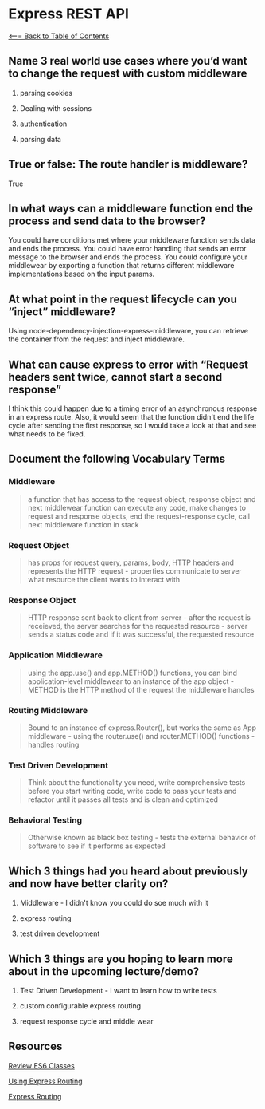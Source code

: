 # Express REST API

[<=== Back to Table of Contents](https://peterjstaker.github.io/reading-notes/)

## Name 3 real world use cases where you’d want to change the request with custom middleware

1. parsing cookies

1. Dealing with sessions

1. authentication

1. parsing data

## True or false: The route handler is middleware?

True

## In what ways can a middleware function end the process and send data to the browser?

You could have conditions met where your middleware function sends data and ends the process. You could have error handling that sends an error message to the browser and ends the process. You could configure your middlewear by exporting a function that returns different middleware implementations based on the input params.

## At what point in the request lifecycle can you “inject” middleware?

Using node-dependency-injection-express-middleware, you can retrieve the container from the request and inject middleware.

## What can cause express to error with “Request headers sent twice, cannot start a second response”

I think this could happen due to a timing error of an asynchronous response in an express route. Also, it would seem that the function didn't end the life cycle after sending the first response, so I would take a look at that and see what needs to be fixed.

## Document the following Vocabulary Terms

### Middleware

> a function that has access to the request object, response object and next middlewear function
> can execute any code, make changes to request and response objects, end the request-response cycle, call next middleware function in stack

### Request Object

> has props for request query, params, body, HTTP headers and represents the HTTP request - properties communicate to server what resource the client wants to interact with

### Response Object

> HTTP response sent back to client from server - after the request is receieved, the server searches for the requested resource - server sends a status code and if it was successful, the requested resource

### Application Middleware

> using the app.use() and app.METHOD() functions, you can bind application-level middlewear to an instance of the app object - METHOD is the HTTP method of the request the middleware handles

### Routing Middleware

> Bound to an instance of express.Router(), but works the same as App middleware - using the router.use() and router.METHOD() functions - handles routing

### Test Driven Development

> Think about the functionality you need, write comprehensive tests before you start writing code, write code to pass your tests and refactor until it passes all tests and is clean and optimized

### Behavioral Testing

> Otherwise known as black box testing - tests the external behavior of software to see if it performs as expected

## Which 3 things had you heard about previously and now have better clarity on?

1. Middleware - I didn't know you could do soe much with it

1. express routing

1. test driven development

## Which 3 things are you hoping to learn more about in the upcoming lecture/demo?

1. Test Driven Development - I want to learn how to write tests

1. custom configurable express routing

1. request response cycle and middle wear

## Resources

[Review ES6 Classes](https://developer.mozilla.org/en-US/docs/Web/JavaScript/Reference/Classes)

[Using Express Routing](https://expressjs.com/en/guide/routing.html)

[Express Routing](https://scotch.io/tutorials/learn-to-use-the-new-router-in-expressjs-4)
